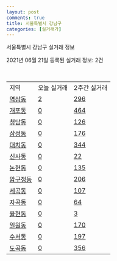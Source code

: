 ```yaml
---
layout: post
comments: true
title: 서울특별시 강남구
categories: [실거래가]
---
```


서울특별시 강남구 실거래 정보

2021년 06월 21일 등록된 실거래 정보: 2건

<script type="text/javascript">
  google.charts.load('current', {'packages':['corechart']});
  google.charts.setOnLoadCallback(drawChart);

  function drawChart() {
    var data = google.visualization.arrayToDataTable([['거래일', '매매', '전월세', '전매'], ['2021-02', 1, 61, 0], ['2021-03', 22, 278, 0], ['2021-04', 217, 555, 1], ['2021-05', 234, 971, 3], ['2021-06', 22, 300, 1]]);

    var options = {
      title: '최근 유형별 거래량 추이',
      legend: { position: 'bottom' }
    };

    var chart = new google.visualization.LineChart(document.getElementById('columnchart_material'));
    chart.draw(data, (options));
  }
</script>

<div id="columnchart_material" style="width: 450px; margin-left: -35px"></div>
<br>
<table class="sortable">
  <tr>
    <td>지역</td>
    <td>오늘 실거래</td>
    <td>2주간 실거래</td>
  </tr>

  
  <tr class="item">
    <td><a href="1168010100.html">역삼동</a></td>
    <td><a href="1168010100.html">2</a></td>
    <td><a href="1168010100.html">296</a></td>
  </tr>
    

  <tr class="item">
    <td><a href="1168010300.html">개포동</a></td>
    <td><a href="1168010300.html">0</a></td>
    <td><a href="1168010300.html">464</a></td>
  </tr>
    

  <tr class="item">
    <td><a href="1168010400.html">청담동</a></td>
    <td><a href="1168010400.html">0</a></td>
    <td><a href="1168010400.html">126</a></td>
  </tr>
    

  <tr class="item">
    <td><a href="1168010500.html">삼성동</a></td>
    <td><a href="1168010500.html">0</a></td>
    <td><a href="1168010500.html">176</a></td>
  </tr>
    

  <tr class="item">
    <td><a href="1168010600.html">대치동</a></td>
    <td><a href="1168010600.html">0</a></td>
    <td><a href="1168010600.html">344</a></td>
  </tr>
    

  <tr class="item">
    <td><a href="1168010700.html">신사동</a></td>
    <td><a href="1168010700.html">0</a></td>
    <td><a href="1168010700.html">22</a></td>
  </tr>
    

  <tr class="item">
    <td><a href="1168010800.html">논현동</a></td>
    <td><a href="1168010800.html">0</a></td>
    <td><a href="1168010800.html">135</a></td>
  </tr>
    

  <tr class="item">
    <td><a href="1168011000.html">압구정동</a></td>
    <td><a href="1168011000.html">0</a></td>
    <td><a href="1168011000.html">206</a></td>
  </tr>
    

  <tr class="item">
    <td><a href="1168011100.html">세곡동</a></td>
    <td><a href="1168011100.html">0</a></td>
    <td><a href="1168011100.html">107</a></td>
  </tr>
    

  <tr class="item">
    <td><a href="1168011200.html">자곡동</a></td>
    <td><a href="1168011200.html">0</a></td>
    <td><a href="1168011200.html">64</a></td>
  </tr>
    

  <tr class="item">
    <td><a href="1168011300.html">율현동</a></td>
    <td><a href="1168011300.html">0</a></td>
    <td><a href="1168011300.html">3</a></td>
  </tr>
    

  <tr class="item">
    <td><a href="1168011400.html">일원동</a></td>
    <td><a href="1168011400.html">0</a></td>
    <td><a href="1168011400.html">170</a></td>
  </tr>
    

  <tr class="item">
    <td><a href="1168011500.html">수서동</a></td>
    <td><a href="1168011500.html">0</a></td>
    <td><a href="1168011500.html">197</a></td>
  </tr>
    

  <tr class="item">
    <td><a href="1168011800.html">도곡동</a></td>
    <td><a href="1168011800.html">0</a></td>
    <td><a href="1168011800.html">356</a></td>
  </tr>
    


</table>


    